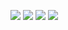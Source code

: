 
![](https://raw.githubusercontent.com/xcode75/XManager/v4/img/1.png)
![](https://raw.githubusercontent.com/xcode75/XManager/v4/img/2.png)
![](https://raw.githubusercontent.com/xcode75/XManager/v4/img/3.png)
![](https://raw.githubusercontent.com/xcode75/XManager/v4/img/4.png)